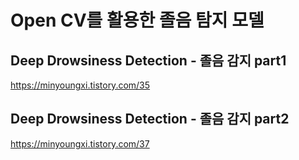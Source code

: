 # Open CV를 활용한 졸음 탐지 모델 


## Deep Drowsiness Detection - 졸음 감지 part1
https://minyoungxi.tistory.com/35 


## Deep Drowsiness Detection - 졸음 감지 part2
https://minyoungxi.tistory.com/37
